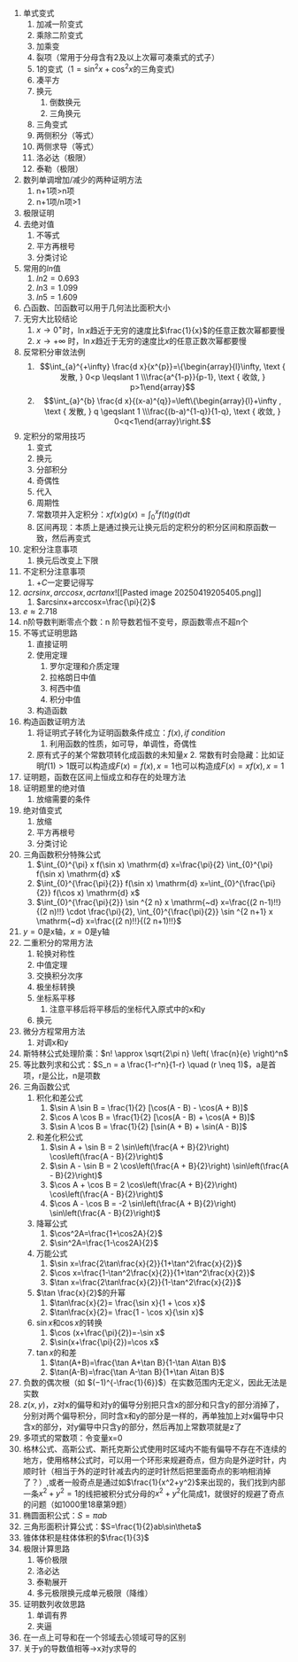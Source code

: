 1. 单式变式
	1. 加减一阶变式
	2. 乘除二阶变式
	3. 加乘变
	4. 裂项（常用于分母含有2及以上次幂可凑乘式的式子）
	5. 1的变式（$1=\sin^2x+\cos^2x$的三角变式)
	6. 凑平方
	7. 换元
		1. 倒数换元
		2. 三角换元
	8. 三角变式
	9. 两侧积分（等式）
	10. 两侧求导（等式）
	11. 洛必达（极限）
	12. 泰勒（极限）
2. 数列单调增加/减少的两种证明方法
	1. n+1项>n项
	2. n+1项/n项>1
3. 极限证明
4. 去绝对值
	1. 不等式
	2. 平方再根号
	3. 分类讨论
5. 常用的$ln$值
	1. $ln2=0.693$
	2. $ln3=1.099$
	3. $ln5=1.609$
6. 凸函数、凹函数可以用于几何法比面积大小
7. 无穷大比较结论
	1. $x \rightarrow 0^{+}$时，$\ln x$趋近于无穷的速度比$\frac{1}{x}$的任意正数次幂都要慢
	2. $x \rightarrow+\infty$ 时，$\ln x$趋近于无穷的速度比$x$的任意正数次幂都要慢
8. 反常积分审敛法例
	1. $$\int_{a}^{+\infty} \frac{d x}{x^{p}}=\{\begin{array}{l}\infty, \text { 发散, } 0<p \leqslant 1 \\\frac{a^{1-p}}{p-1}, \text { 收敛, } p>1\end{array}$$
	2. $$\int_{a}^{b} \frac{d x}{(x-a)^{q}}=\left\{\begin{array}{l}+\infty , \text { 发散, } q \geqslant 1 \\\frac{(b-a)^{1-q}}{1-q}, \text { 收敛, } 0<q<1\end{array}\right.$$
9. 定积分的常用技巧
	1. 变式
	2. 换元
	3. 分部积分
	4. 奇偶性
	5. 代入
	6. 周期性
	7. 常数项并入定积分：$xf(x)g(x)=\int_0^xf(t)g(t)dt$
	8. 区间再现：本质上是通过换元让换元后的定积分的积分区间和原函数一致，然后再变式
10. 定积分注意事项
	1. 换元后改变上下限
11. 不定积分注意事项
	1. $+C$一定要记得写
12. $acrsinx,arccosx,acrtanx$![[Pasted image 20250419205405.png]]
	1. $arcsinx+arccosx=\frac{\pi}{2}$
13. $e≈2.718$
14. n阶导数判断零点个数：n 阶导数若恒不变号，原函数零点不超n个
15. 不等式证明思路
	1. 直接证明
	2. 使用定理
		1. 罗尔定理和介质定理
		2. 拉格朗日中值
		3. 柯西中值
		4. 积分中值
	3. 构造函数
16. 构造函数证明方法
	1. 将证明式子转化为证明函数条件成立：$f(x),if\ condition$
		1. 利用函数的性质，如可导，单调性，奇偶性
	2. 原有式子的某个常数项转化成函数的未知量$x$
		2. 常数有时会隐藏：比如证明$f(1)>1$既可以构造成$F(x)=f(x),x=1$也可以构造成$F(x)=xf(x),x=1$
17. 证明题，函数在区间上恒成立和存在的处理方法
18. 证明题里的绝对值
	1. 放缩需要的条件
19. 绝对值变式
	1. 放缩
	2. 平方再根号
	3. 分类讨论
20. 三角函数积分特殊公式
	1. $\int_{0}^{\pi} x f(\sin x) \mathrm{d} x=\frac{\pi}{2} \int_{0}^{\pi} f(\sin x) \mathrm{d} x$
	2. $\int_{0}^{\frac{\pi}{2}} f(\sin x) \mathrm{d} x=\int_{0}^{\frac{\pi}{2}} f(\cos x) \mathrm{d} x$
	3. $\int_{0}^{\frac{\pi}{2}} \sin ^{2 n} x \mathrm{~d} x=\frac{(2 n-1)!!}{(2 n)!!} \cdot \frac{\pi}{2}, \int_{0}^{\frac{\pi}{2}} \sin ^{2 n+1} x \mathrm{~d} x=\frac{(2 n)!!}{(2 n+1)!!}$
21. $y=0$是x轴，$x=0$是y轴
22. 二重积分的常用方法
	1. 轮换对称性
	2. 中值定理
	3. 交换积分次序
	4. 极坐标转换
	5. 坐标系平移
		1. 注意平移后将平移后的坐标代入原式中的x和y
	6. 换元
23. 微分方程常用方法
	1. 对调x和y
24. 斯特林公式处理阶乘：$n! \approx \sqrt{2\pi n} \left( \frac{n}{e} \right)^n$
25. 等比数列求和公式：$S_n = a \frac{1-r^n}{1-r} \quad (r \neq 1)$，a是首项，r是公比，n是项数
26. 三角函数公式
	1. 积化和差公式
		1. $\sin A \sin B = \frac{1}{2} [\cos(A - B) - \cos(A + B)]$
		2. $\cos A \cos B = \frac{1}{2} [\cos(A - B) + \cos(A + B)]$
		3. $\sin A \cos B = \frac{1}{2} [\sin(A + B) + \sin(A - B)]$
	2. 和差化积公式
		1. $\sin A + \sin B = 2 \sin\left(\frac{A + B}{2}\right) \cos\left(\frac{A - B}{2}\right)$
		2. $\sin A - \sin B = 2 \cos\left(\frac{A + B}{2}\right) \sin\left(\frac{A - B}{2}\right)$
		3. $\cos A + \cos B = 2 \cos\left(\frac{A + B}{2}\right) \cos\left(\frac{A - B}{2}\right)$
		4. $\cos A - \cos B = -2 \sin\left(\frac{A + B}{2}\right) \sin\left(\frac{A - B}{2}\right)$
	3. 降幂公式
		1. $\cos^2A=\frac{1+\cos2A}{2}$
		2. $\sin^2A=\frac{1-\cos2A}{2}$
	4. 万能公式
		1. $\sin x=\frac{2\tan\frac{x}{2}}{1+\tan^2\frac{x}{2}}$
		2. $\cos x=\frac{1-\tan^2\frac{x}{2}}{1+\tan^2\frac{x}{2}}$
		3. $\tan x=\frac{2\tan\frac{x}{2}}{1-\tan^2\frac{x}{2}}$
	5. $\tan \frac{x}{2}$的升幂
		1. $\tan\frac{x}{2}= \frac{\sin x}{1 + \cos x}$
		2. $\tan\frac{x}{2}= \frac{1 - \cos x}{\sin x}$
	6. $\sin x$和$\cos x$的转换
		1. $\cos (x+\frac{\pi}{2})=-\sin x$
		2. $\sin(x+\frac{\pi}{2})=\cos x$
	7. $\tan x$的和差
		1. $\tan(A+B)=\frac{\tan A+\tan B}{1-\tan A\tan B}$
		2. $\tan(A-B)=\frac{\tan A-\tan B}{1+\tan A\tan B}$
27. 负数的偶次根（如 $(−1)^{-\frac{1}{6}}$）在实数范围内无定义，因此无法是实数
28. $z(x,y)$，z对x的偏导和对y的偏导分别把只含x的部分和只含y的部分消掉了，分别对两个偏导积分，同时含x和y的部分是一样的，再单独加上对x偏导中只含x的部分，对y偏导中只含y的部分，然后再加上常数项就是z了
29. 多项式的常数项：令变量x=0
30. 格林公式、高斯公式、斯托克斯公式使用时区域内不能有偏导不存在不连续的地方，使用格林公式时，可以用一个环形来规避奇点，但方向是外逆时针，内顺时针（相当于外的逆时针减去内的逆时针然后把里面奇点的影响相消掉了？）,或者一般奇点是通过如$\frac{1}{x^2+y^2}$来出现的，我们找到内部一条$x^2+y^2=1$的线把被积分式分母的$x^2+y^2$化简成1，就很好的规避了奇点的问题（如1000里18章第9题）
31. 椭圆面积公式：$S=\pi ab$
32. 三角形面积计算公式：$S=\frac{1}{2}ab\sin\theta$
33. 锥体体积是柱体体积的$\frac{1}{3}$
34. 极限计算思路
	1. 等价极限
	2. 洛必达
	3. 泰勒展开
	4. 多元极限换元成单元极限（降维）
35. 证明数列收敛思路
	1. 单调有界
	2. 夹逼
36. 在一点上可导和在一个邻域去心领域可导的区别
37. 关于y的导数值相等$\to$x对y求导的

